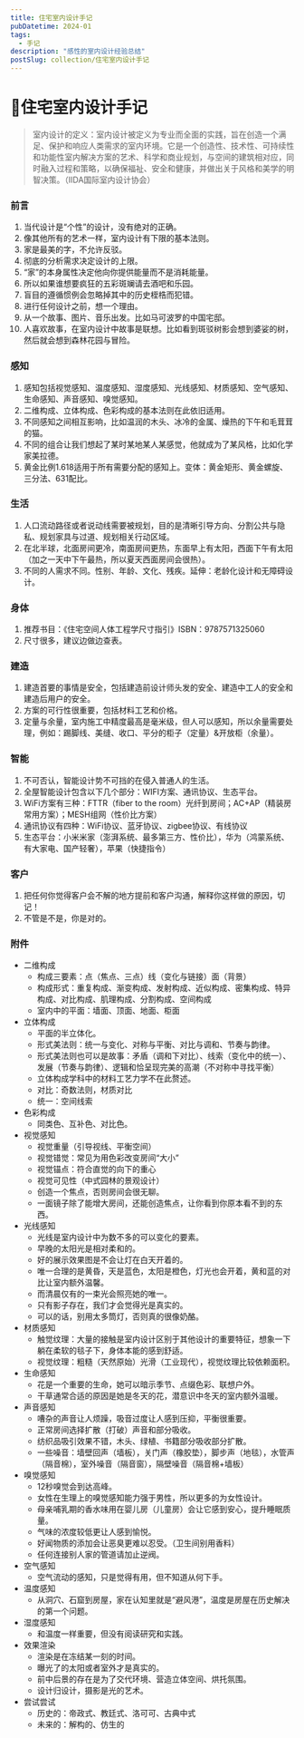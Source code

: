 ```yaml
---
title: 住宅室内设计手记
pubDatetime: 2024-01
tags:
  - 手记
description: "感性的室内设计经验总结"
postSlug: collection/住宅室内设计手记
---
```


# 🌟住宅室内设计手记

> 室内设计的定义：室内设计被定义为专业而全面的实践，旨在创造一个满足、保护和响应人类需求的室内环境。它是一个创造性、技术性、可持续性和功能性室内解决方案的艺术、科学和商业规划，与空间的建筑相对应，同时融入过程和策略，以确保福祉、安全和健康，并做出关于风格和美学的明智决策。（IIDA国际室内设计协会）

### 前言

1. 当代设计是“个性”的设计，没有绝对的正确。
2. 像其他所有的艺术一样，室内设计有下限的基本法则。
3. 家是最美的字，不允许反驳。
4. 彻底的分析需求决定设计的上限。
5. “家”的本身属性决定他向你提供能量而不是消耗能量。
6. 所以如果谁想要疯狂的五彩斑斓请去酒吧和乐园。
7. 盲目的遵循惯例会忽略掉其中的历史桎梏而犯错。
8. 进行任何设计之前，想一个理由。
9. 从一个故事、图片、音乐出发。比如马可波罗的中国宅邸。
10. 人喜欢故事，在室内设计中故事是联想。比如看到斑驳树影会想到婆娑的树，然后就会想到森林花园与冒险。

### 感知

1. 感知包括视觉感知、温度感知、湿度感知、光线感知、材质感知、空气感知、生命感知、声音感知、嗅觉感知。
2. 二维构成、立体构成、色彩构成的基本法则在此依旧适用。
3. 不同感知之间相互影响，比如温润的木头、冰冷的金属、燥热的下午和毛茸茸的猫。
4. 不同的组合让我们想起了某时某地某人某感觉，他就成为了某风格，比如化学家美拉德。
5. 黄金比例1.618适用于所有需要分配的感知上。变体：黄金矩形、黄金螺旋、三分法、631配比。

### 生活

1. 人口流动路径或者说动线需要被规划，目的是清晰引导方向、分割公共与隐私、规划家具与过道、规划相关行动区域。
2. 在北半球，北面房间更冷，南面房间更热，东面早上有太阳，西面下午有太阳（加之一天中下午最热，所以夏天西面房间会很热）。
3. 不同的人需求不同。性别、年龄、文化、残疾。延伸：老龄化设计和无障碍设计。

### 身体

1. 推荐书目：《住宅空间人体工程学尺寸指引》ISBN：9787571325060
2. 尺寸很多，建议边做边查表。

### 建造

1. 建造首要的事情是安全，包括建造前设计师头发的安全、建造中工人的安全和建造后用户的安全。
2. 方案的可行性很重要，包括材料工艺和价格。
3. 定量与余量，室内施工中精度最高是毫米级，但人可以感知，所以余量需要处理，例如：踢脚线、美缝、收口、平分的柜子（定量）&开放柜（余量）。

### 智能

1. 不可否认，智能设计势不可挡的在侵入普通人的生活。
2. 全屋智能设计包含以下几个部分：WIFI方案、通讯协议、生态平台。
3. WiFi方案有三种：FTTR（fiber to the room）光纤到房间；AC+AP（精装房常用方案）；MESH组网（性价比方案）
4. 通讯协议有四种：WiFi协议、蓝牙协议、zigbee协议、有线协议
5. 生态平台：小米米家（澎湃系统、最多第三方、性价比），华为（鸿蒙系统、有大家电、国产轻奢），苹果（快捷指令）

### 客户

1. 把任何你觉得客户会不解的地方提前和客户沟通，解释你这样做的原因，切记！
2. 不管是不是，你是对的。

### 附件

- 二维构成
  - 构成三要素：点（焦点、三点）线（变化与链接）面（背景）
  - 构成形式：重复构成、渐变构成、发射构成、近似构成、密集构成、特异构成、对比构成、肌理构成、分割构成、空间构成
  - 室内中的平面：墙面、顶面、地面、柜面
- 立体构成
  - 平面的半立体化。
  - 形式美法则：统一与变化、对称与平衡、对比与调和、节奏与韵律。
  - 形式美法则也可以是故事：矛盾（调和下对比）、线索（变化中的统一）、发展（节奏与韵律）、逻辑和恰呈现完美的高潮（不对称中寻找平衡）
  - 立体构成学科中的材料工艺力学不在此赘述。
  - 对比：奇数法则，材质对比
  - 统一：空间线索
- 色彩构成
  - 同类色、互补色、对比色。
- 视觉感知
  - 视觉重量（引导视线、平衡空间）
  - 视觉错觉：常见为用色彩改变房间“大小”
  - 视觉锚点：符合直觉的向下的重心
  - 视觉可见性（中式园林的景观设计）
  - 创造一个焦点，否则房间会很无聊。
  - 一面镜子除了能增大房间，还能创造焦点，让你看到你原本看不到的东西。
- 光线感知
  - 光线是室内设计中为数不多的可以变化的要素。
  - 早晚的太阳光是相对柔和的。
  - 好的展示效果图是不会让灯在白天开着的。
  - 唯一合理的是黄昏，天是蓝色，太阳是橙色，灯光也会开着，黄和蓝的对比让室内额外温馨。
  - 而清晨仅有的一束光会照亮她的唯一。
  - 只有影子存在，我们才会觉得光是真实的。
  - 可以的话，别用太多筒灯，否则真的很像奶酪。
- 材质感知
  - 触觉纹理：大量的接触是室内设计区别于其他设计的重要特征，想象一下躺在柔软的毯子下，身体本能的感到舒适。
  - 视觉纹理：粗糙（天然原始）光滑（工业现代），视觉纹理比较依赖面积。
- 生命感知
  - 花是一个重要的生命，她可以暗示季节、点缀色彩、联想户外。
  - 干草通常合适的原因是她是冬天的花，潜意识中冬天的室内额外温暖。
- 声音感知
  - 嘈杂的声音让人烦躁，吸音过度让人感到压抑，平衡很重要。
  - 正常房间选择扩散（打破）声音和部分吸收。
  - 纺织品吸引效果不错，木头、绿植、书籍部分吸收部分扩散。
  - 一些噪音：墙壁回声（墙板），关门声（橡胶垫），脚步声（地毯），水管声（隔音棉），室外噪音（隔音窗），隔壁噪音（隔音棉+墙板）
- 嗅觉感知
  - 12秒嗅觉会到达高峰。
  - 女性在生理上的嗅觉感知能力强于男性，所以更多的为女性设计。
  - 母亲哺乳期的香水味用在婴儿房（儿童房）会让它感到安心，提升睡眠质量。
  - 气味的浓度较低更让人感到愉悦。
  - 好闻物质的添加会让恶臭更难以忍受。（卫生间别用香料）
  - 任何连接别人家的管道请加止逆阀。
- 空气感知
  - 空气流动的感知，只是觉得有用，但不知道从何下手。
- 温度感知
  - 从洞穴、石窟到房屋，家在认知里就是“避风港”，温度是房屋在历史解决的第一个问题。
- 湿度感知
  - 和温度一样重要，但没有阅读研究和实践。
- 效果渲染
  - 渲染是在冻结某一刻的时间。
  - 曝光了的太阳或者室外才是真实的。
  - 前中后景的存在是为了交代环境、营造立体空间、烘托氛围。
  - 设计归设计，摄影是光的艺术。
- 尝试尝试
  - 历史的：帝政式、教廷式、洛可可、古典中式
  - 未来的：解构的、仿生的
